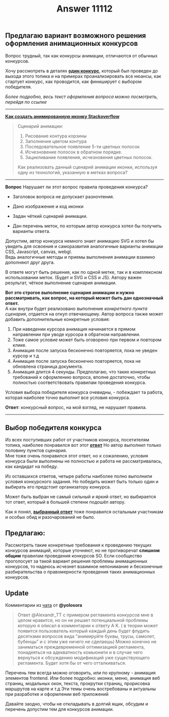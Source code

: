 ﻿---
title: "Answer 11112"
se.owner.user_id: 28748
se.owner.display_name: "Alexandr_TT"
se.owner.link: "https://ru.meta.stackoverflow.com/users/28748/alexandr-tt"
se.answer_id: 11112
se.question_id: 11097
se.post_type: answer
se.is_accepted: False
---
<h2>Предлагаю вариант возможного решения оформления анимационных конкурсов</h2>
<p>Вопрос трудный, так как конкурсы анимации, отличаются от обычных конкурсов.</p>
<p>Хочу рассмотреть в деталях <a href="https://ru.stackoverflow.com/q/1085360/28748"><strong>один конкурс</strong></a>, который был проведен до выхода этого топика и на примерах проанализировать все нюансы, как стартует конкурс, как проводится, как финиширует с выбором победителя.</p>
<p><em>Более подробно, весь текст оформления вопроса можно посмотреть, перейдя по ссылке</em></p>
<hr>
<p><a href="https://ru.stackoverflow.com/q/1085360/28748"><strong>Как создать анимированную иконку Stackoverflow</strong></a></p>
<blockquote>
<p>Сценарий анимации:</p>
<ol>
<li>Рисование контура корзины</li>
<li>Заполнение цветом контура</li>
<li>Последовательное появление 5-ти цветных полосок</li>
<li>Исчезновение полосок в обратном порядке.</li>
<li>Зацикливание появления, исчезновения цветных полосок.</li>
</ol>
<p>Как реализовать данный сценарий анимации иконки, используя одну из
технологий, указанную в метках вопроса?</p>
</blockquote>
<hr>  
<p><strong>Вопрос</strong> Нарушает ли этот вопрос правила проведения конкурса?</p>
<ul>
<li><p>Заголовок вопроса не допускает разночтения.</p>
</li>
<li><p>Дано изображение  и код иконки</p>
</li>
<li><p>Задан чёткий сценарий анимации.</p>
</li>
<li><p>Дан перечень меток, по которым автор конкурса хотел бы получить
варианты ответа.</p>
</li>
</ul>
<p>Допустим, автор конкурса немного знает анимацию SVG и хотел бы увидеть для освоения и саморазвития аналогичные варианты анимации CSS, Javascript, canvas, webgl.<br />
Ведь аналогичные методы и приемы выполнения анимации взаимно дополняют друг друга.</p>
<p>В ответе  могут быть решения, как по одной метке, так и в комплексном использовании меток. (Будет и SVG и CSS и JS).
Автору важен результат, чёткое выполнение сценария анимации.</p>
<p><strong>Вот это строгое выполнение сценария анимации и нужно рассматривать, как вопрос, на который может быть дан однозначный ответ.</strong><br />
А как внутри будет реализовано выполнение <em>конкретного пункта сценария</em>, отдается на откуп отвечающему.
Автор вопроса также может добавить дополнительные конкретные условия:</p>
<ol>
<li>При наведении курсора анимация начинается в прямом направлении при уводе курсора в обратном направлении.</li>
<li>Тоже самое условие может  быть оговорено при первом и повтором клике.</li>
<li>Анимация после запуска бесконечно повторяется, пока не уведен курсор и т.д</li>
<li>Анимация после запуска бесконечно повторяется, пока не обновлена страница документа.</li>
<li>Анимация длится 4 секунды.
Предполагаю, что таких конкретных требований к оформлению вопроса, вполне достаточно, чтобы полностью соответствовать правилам проведения конкурса.</li>
</ol>
<p>Условия выбора победителя конкурса очевидны, - побеждает та работа, которая наиболее точно выполнит все условия конкурса.</p>
<p><strong>Ответ</strong>: конкурсный вопрос, на мой взгляд,  не нарушает правила.</p>
<hr>
<h2>Выбор победителя конкурса</h2>
<p>Из всех поступивших работ от участников конкурса, посетителям топика, наиболее понравился вот этот <a href="https://ru.stackoverflow.com/a/1086216/28748"><strong>ответ</strong></a>  Но  автор  выполнил только половину пунктов сценария.<br />
Мне тоже очень понравился этот ответ, но к сожалению, условия конкурса были выполнены не полностью  и работа не рассматривалась, как кандидат на победу.</p>
<p>Из оставшихся ответов, четыре работы наиболее полно выполнили условия конкурсного задания.
Но победить может быть  только один и выбирать его предстоит организатору конкурса.</p>
<p>Может быть выбран не самый сильный и яркий ответ, но выбирается тот ответ, который в большей степени подошёл автору.</p>
<p>Как я понял, <a href="https://ru.stackoverflow.com/a/1086439/28748"><strong>выбранный ответ</strong></a> тоже понравился остальным участникам и особых обид и разочарований не было.</p>
<h2>Предлагаю:</h2>
<p>Рассмотреть такие конкретные требования к проведению текущих конкурсов анимаций, которые уточняют, но не противоречат <strong>слишком общим</strong> правилам проведения конкурсов SO.
Если сообщество проголосует за такой вариант решения проблемы анимационных конкурсов, то надеюсь исчезнет взаимное непонимание и бесконечные разбирательства о правомерности проведения таких анимационных конкурсов.</p>
<h2>Update</h2>
<p>Комментарии из <a href="https://chat.stackexchange.com/transcript/message/56233843#56233843">чата</a> от <strong>@yolosora</strong></p>
<blockquote>
<p>Ответ @Alexandr_TT с примером регламента конкурсов мне в целом
нравится, но он не решает потенциальной проблемы которую я описал в
комментарии к ответу A K. ( в теории может появится пользователь
который каждый день будет флудить десятками вопросов вида &quot;анимируйте
буквы, трусы, самолет, бубенцы&quot; и с этим уже ничего не сделаешь) Можно
конечно не заниматься преждевременной оптимизацией регламента,
понадеяться на адекватность комьюнити и в случае чего вернуться к
обсуждению модификаций уже существующего регламента. Будет хотя бы от
чего отталкиваться.</p>
</blockquote>
<p>Перечень тем всегда можно оговорить, или по крупному - анимация элементов frontend. Или более подробно: иконки, меню, анимация веб страниц, модальных окон, текста, прокрутки страниц, прорисовка маршрутов на карте и т.д
Эти темы очень востребованы и актуальны при разработке и оформлении веб приложений</p>
<p>Давайте заодно, чтобы не откладывать в долгий ящик, обсудим и перечень допустим тем для конкурсов анимации.</p>
